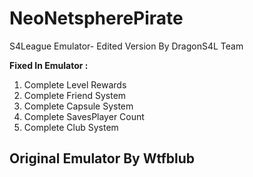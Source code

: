 # NeoNetspherePirate
S4League Emulator- Edited Version By DragonS4L Team

**Fixed In Emulator :**

 1. Complete Level Rewards
 2.  Complete Friend System 
 3. Complete Capsule System
 4. Complete SavesPlayer Count
 5. Complete Club System



## Original Emulator By Wtfblub
